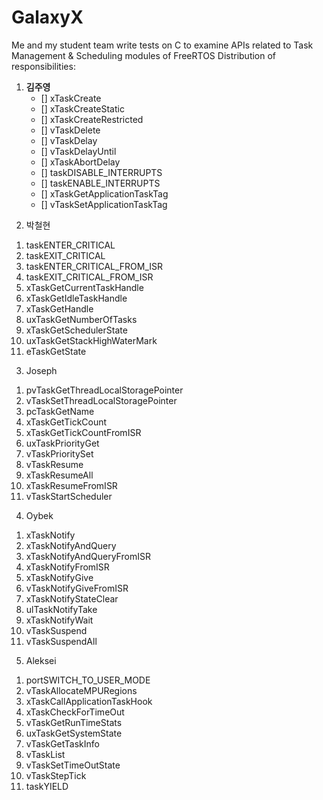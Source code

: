 # GalaxyX
Me and my student team write tests on C to examine APIs related to Task Management &amp; Scheduling modules of FreeRTOS
Distribution of responsibilities:
1. **김주영**
   - [] xTaskCreate
   - [] xTaskCreateStatic
   - [] xTaskCreateRestricted
   - [] vTaskDelete
   - [] vTaskDelay
   - [] vTaskDelayUntil
   - [] xTaskAbortDelay
   - [] taskDISABLE_INTERRUPTS
   - [] taskENABLE_INTERRUPTS
   - [] xTaskGetApplicationTaskTag
   - [] vTaskSetApplicationTaskTag
2) 박철현
1. taskENTER_CRITICAL
2. taskEXIT_CRITICAL
3. taskENTER_CRITICAL_FROM_ISR
4. taskEXIT_CRITICAL_FROM_ISR
5. xTaskGetCurrentTaskHandle
6. xTaskGetIdleTaskHandle
7. xTaskGetHandle
8. uxTaskGetNumberOfTasks
9. xTaskGetSchedulerState
10. uxTaskGetStackHighWaterMark
11. eTaskGetState
3) Joseph
1. pvTaskGetThreadLocalStoragePointer
2. vTaskSetThreadLocalStoragePointer
3. pcTaskGetName
4. xTaskGetTickCount
5. xTaskGetTickCountFromISR
6. uxTaskPriorityGet
7. vTaskPrioritySet
8. vTaskResume
9. xTaskResumeAll
10. xTaskResumeFromISR
11. vTaskStartScheduler
4) Oybek
1. xTaskNotify
2. xTaskNotifyAndQuery
3. xTaskNotifyAndQueryFromISR
4. xTaskNotifyFromISR
5. xTaskNotifyGive
6. vTaskNotifyGiveFromISR
7. xTaskNotifyStateClear
8. ulTaskNotifyTake
9. xTaskNotifyWait
10. vTaskSuspend
11. vTaskSuspendAll
5) Aleksei
1. portSWITCH_TO_USER_MODE
2. vTaskAllocateMPURegions
3. xTaskCallApplicationTaskHook
4. xTaskCheckForTimeOut
5. vTaskGetRunTimeStats
6. uxTaskGetSystemState
7. vTaskGetTaskInfo
8. vTaskList
9. vTaskSetTimeOutState
10. vTaskStepTick
11. taskYIELD
